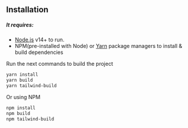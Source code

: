 ## Installation

##### It requires:
- [Node.js](https://nodejs.org/) v14+ to run.
- NPM(pre-installed with Node) or [Yarn](https://classic.yarnpkg.com/lang/en/docs/install/#windows-stable) package managers to install & build dependencies

Run the next commands to build the project
 
```sh
yarn install
yarn build
yarn tailwind-build
```

Or using NPM 
```sh
npm install
npm build
npm tailwind-build
```
